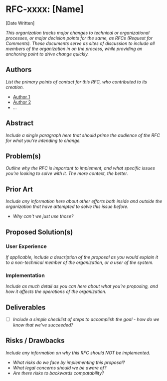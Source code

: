 # RFC-xxxx: [Name]
[Date Written]

*This organization tracks major changes to technical or organizational processes, or major decision points for the same,
as RFCs (Request for Comments). These documents serve as sites of discussion to include all members of the organization 
in on the process, while providing an anchoring point to drive change quickly.*

## Authors
*List the primary points of contact for this RFC, who contributed to its creation.*

* [Author 1](profile-or-email-link)
* [Author 2](profile-or-email-link)
* *...*

## Abstract
*Include a single paragraph here that should prime the audience of the RFC for what you’re intending to change.*

## Problem(s)
*Outline why the RFC is important to implement, and what specific issues you’re looking to solve with it. The more context, the better.*

## Prior Art
*Include any information here about other efforts both inside and outside the organization that have attempted to solve this issue before.*

* *Why can't we just use those?*

## Proposed Solution(s)
### User Experience
*If applicable, include a description of the proposal as you would explain it to a non-technical member of the organization, or a user of the system.*

### Implementation
*Include as much detail as you can here about what you’re proposing, and how it affects the operations of the organization.*

## Deliverables
* [ ] *Include a simple checklist of steps to accomplish the goal - how do we know that we’ve succeeded?*

## Risks / Drawbacks
*Include any information on why this RFC should NOT be implemented.*

* *What risks do we face by implementing this proposal?*
* *What legal concerns should we be aware of?*
* *Are there risks to backwards compatability?*